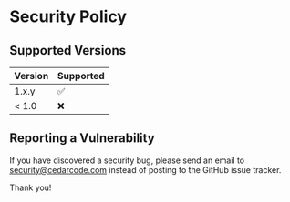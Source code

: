 # Security Policy

## Supported Versions

| Version | Supported          |
| ------- | ------------------ |
| 1.x.y   | :white_check_mark: |
| < 1.0   | :x:                |

## Reporting a Vulnerability

If you have discovered a security bug, please send an email to security@cedarcode.com
instead of posting to the GitHub issue tracker.

Thank you!
